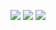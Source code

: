 ![](https://github-profile-summary-cards.vercel.app/api/cards/profile-details?username=SmellsBa11s&theme=dracula)
![](https://github-profile-summary-cards.vercel.app/api/cards/most-commit-language?username=SmellsBa11s&theme=dracula)
![](https://github-profile-summary-cards.vercel.app/api/cards/productive-time?username=SmellsBa11s&theme=dracula)
